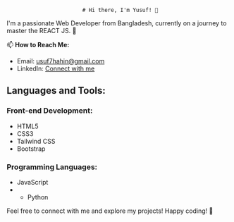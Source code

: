                             # Hi there, I'm Yusuf! 👋

I'm a passionate Web Developer from Bangladesh, currently on a journey to master the REACT JS. 🌱

📫 **How to Reach Me:**
- Email: usuf7hahin@gmail.com
- LinkedIn: [Connect with me](https://www.linkedin.com/in/yusuf-shahin-31669a278/)

## Languages and Tools:
### Front-end Development:
- HTML5
- CSS3
- Tailwind CSS
- Bootstrap

### Programming Languages:
- JavaScript
- - Python

Feel free to connect with me and explore my projects! Happy coding! 🚀
